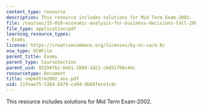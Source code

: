 ```yaml
---
content_type: resource
description: This resource includes solutions for Mid Term Exam-2002.
file: /courses/15-010-economic-analysis-for-business-decisions-fall-2004/11feae7553848479ca94db68fece1c8c_smpmdtrm2002_ans.pdf
file_type: application/pdf
learning_resource_types:
- Exams
license: https://creativecommons.org/licenses/by-nc-sa/4.0/
ocw_type: OCWFile
parent_title: Exams
parent_type: CourseSection
parent_uid: 93294fb1-6eb1-2889-2d21-cbd51760c44c
resourcetype: Document
title: smpmdtrm2002_ans.pdf
uid: 11feae75-5384-8479-ca94-db68fece1c8c
---
```

This resource includes solutions for Mid Term Exam-2002.